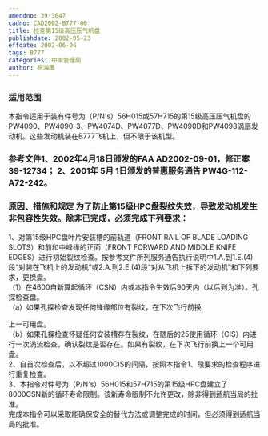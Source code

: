 ```yaml
---
amendno: 39-3647  
cadno: CAD2002-B777-06  
title: 检查第15级高压压气机盘  
publishdate: 2002-05-23  
effdate: 2002-06-06  
tags: B777  
categories: 中南管理局  
author: 祝海鹰  
---
```

  
### 适用范围  
本指令适用于装有件号为（P/N's）56H015或57H715的第15级高压压气机盘的PW4090、PW4090-3、PW4074D、PW4077D、PW4090D和PW4098涡扇发动机。这些发动机装在B777飞机上，但不限于该机型。  
  
<!--more-->  
### 参考文件1、2002年4月18日颁发的FAA AD2002-09-01，修正案39-12734； 2、2001年 5月 1日颁发的普惠服务通告 PW4G-112-A72-242。  
  
### 原因、措施和规定     为了防止第15级HPC盘裂纹失效，导致发动机发生非包容性失效。除非已完成，必须完成下列要求：  
1、对第15级HPC盘叶片安装槽的前轨道（FRONT RAIL OF BLADE LOADING SLOTS）和前和中峰缘的正面（FRONT FORWARD AND MIDDLE KNIFE EDGES）进行初始裂纹检查。按参考文件所列服务通告执行说明中1.A.到1.E.(4)段“对装在飞机上的发动机”或2.A.到2.E.(4)段“对从飞机上拆下的发动机”和下列要求，更换盘。  
（1）在4600自新算起循环（CSN）内或本指令生效后90天内（以后到为准）。孔探检查盘。  
      （a）如果孔探检查发现任何锋缘部位有裂纹，在下次飞行前换  
  
上一可用盘。  
      （b）如果孔探检查怀疑任何安装槽存在裂纹，在随后的25使用循环（CIS）内进行一次涡流检查，确认裂纹是否存在。如果有裂纹，在下次飞行前换上一个可用盘。  
    2、自首次检查后，以不超过1000CIS的间隔，按照本指令1、段要求的检查程序进行重复检查。  
    3、本指令对件号为（P/N's）56H015和57H715的第15级HPC盘建立了8000CSN新的循环寿命限制。该新寿命限制不允许更改，除非得到适航当局的批准。  
    完成本指令可以采取能确保安全的替代方法或调整完成的时间，但必须得到适航当局的批准。  
